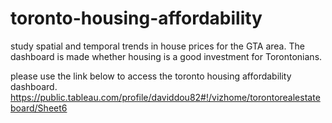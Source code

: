 # toronto-housing-affordability
study spatial and temporal trends in house prices for the GTA area.  The dashboard is made whether housing is a good investment for Torontonians.  



please use the link below to access the toronto housing affordability dashboard.
https://public.tableau.com/profile/daviddou82#!/vizhome/torontorealestateboard/Sheet6


